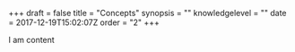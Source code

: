 +++
draft = false
title = "Concepts"
synopsis = ""
knowledgelevel = ""
date = 2017-12-19T15:02:07Z
order = "2"
+++

I am content
